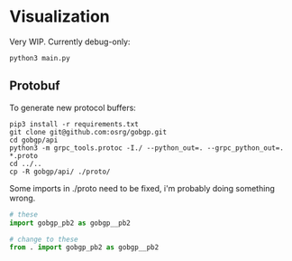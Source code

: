 # Visualization

Very WIP. Currently debug-only:

```shell-session
python3 main.py
```

## Protobuf

To generate new protocol buffers:

```shell-script
pip3 install -r requirements.txt
git clone git@github.com:osrg/gobgp.git
cd gobgp/api
python3 -m grpc_tools.protoc -I./ --python_out=. --grpc_python_out=. *.proto
cd ../..
cp -R gobgp/api/ ./proto/
```

Some imports in ./proto need to be fixed, i'm probably doing something wrong.

```python
# these
import gobgp_pb2 as gobgp__pb2

# change to these
from . import gobgp_pb2 as gobgp__pb2
```
